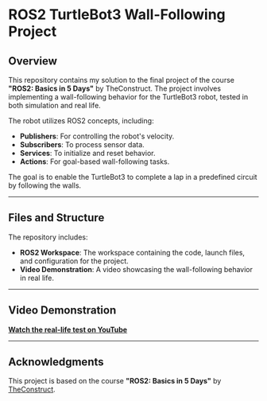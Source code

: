 # ROS2 TurtleBot3 Wall-Following Project

## Overview
This repository contains my solution to the final project of the course **"ROS2: Basics in 5 Days"** by TheConstruct. The project involves implementing a wall-following behavior for the TurtleBot3 robot, tested in both simulation and real life. 

The robot utilizes ROS2 concepts, including:
- **Publishers**: For controlling the robot's velocity.
- **Subscribers**: To process sensor data.
- **Services**: To initialize and reset behavior.
- **Actions**: For goal-based wall-following tasks.

The goal is to enable the TurtleBot3 to complete a lap in a predefined circuit by following the walls.

---

## Files and Structure
The repository includes:
- **ROS2 Workspace**: The workspace containing the code, launch files, and configuration for the project.
- **Video Demonstration**: A video showcasing the wall-following behavior in real life.

---

## Video Demonstration
**[Watch the real-life test on YouTube](https://youtu.be/W7wCDLy8H9Y)**

---

## Acknowledgments
This project is based on the course **"ROS2: Basics in 5 Days"** by [TheConstruct](https://www.theconstructsim.com/).
